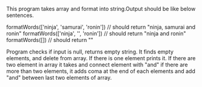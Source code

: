 This program takes array and format into string.Output should be like below sentences.

formatWords(['ninja', 'samurai', 'ronin']) // should return "ninja, samurai and ronin"
formatWords(['ninja', '', 'ronin']) // should return "ninja and ronin"
formatWords([]) // should return ""

Program checks if input is null, returns empty string.
It finds empty elements, and delete from array.
If there is one element prints it.
If there are two element in array it takes and connect  element with "and"
if there are more than two elements, it adds coma at the end of each elements and add "and" between last two elements of array.
